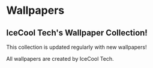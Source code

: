# Wallpapers
## IceCool Tech's Wallpaper Collection!

This collection is updated regularly with new wallpapers!

All wallpapers are created by IceCool Tech.


